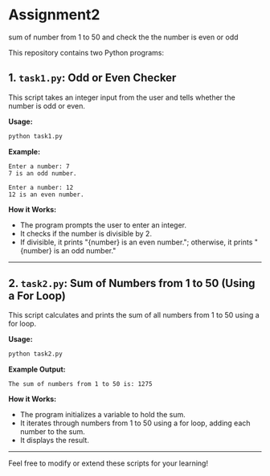 # Assignment2
sum of number from 1 to 50 and check the the number is even or odd

This repository contains two Python programs:

## 1. `task1.py`: Odd or Even Checker
This script takes an integer input from the user and tells whether the number is odd or even.

**Usage:**
```bash
python task1.py
```

**Example:**
```
Enter a number: 7
7 is an odd number.
```
```
Enter a number: 12
12 is an even number.
```

**How it Works:**
- The program prompts the user to enter an integer.
- It checks if the number is divisible by 2.
- If divisible, it prints "{number} is an even number."; otherwise, it prints "{number} is an odd number."

---

## 2. `task2.py`: Sum of Numbers from 1 to 50 (Using a For Loop)
This script calculates and prints the sum of all numbers from 1 to 50 using a for loop.

**Usage:**
```bash
python task2.py
```

**Example Output:**
```
The sum of numbers from 1 to 50 is: 1275
```

**How it Works:**
- The program initializes a variable to hold the sum.
- It iterates through numbers from 1 to 50 using a for loop, adding each number to the sum.
- It displays the result.

---

Feel free to modify or extend these scripts for your learning!

